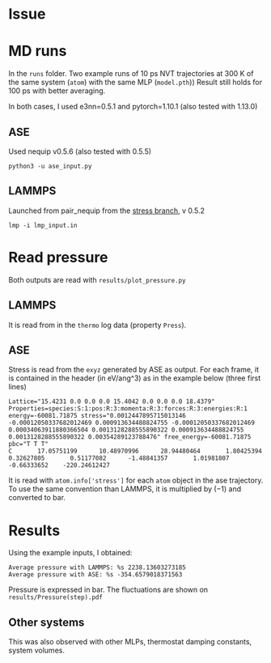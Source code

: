 # Issue

<!-- Add  Link to github issue -->

# MD runs

In the `runs` folder. 
Two example runs of 10 ps NVT trajectories at 300 K of the same system (`atom`) with the same MLP (`model.pth`))
Result still holds for 100 ps with better averaging.

In both cases, I used e3nn=0.5.1 and pytorch=1.10.1 (also tested with 1.13.0)

## ASE

Used nequip v0.5.6 (also tested with 0.5.5)

```
python3 -u ase_input.py
```

## LAMMPS

Launched from pair_nequip from the [stress branch](https://github.com/mir-group/pair_nequip/tree/stress), v 0.5.2
```
lmp -i lmp_input.in
```

# Read pressure

Both outputs are read with `results/plot_pressure.py`

## LAMMPS

It is read from in the `thermo` log data (property `Press`).

## ASE
Stress is read from the `exyz` generated by ASE as output.
For each frame, it is contained in the header (in eV/ang^3) as in the example below (three first lines)
```272
Lattice="15.4231 0.0 0.0 0.0 15.4042 0.0 0.0 0.0 18.4379" Properties=species:S:1:pos:R:3:momenta:R:3:forces:R:3:energies:R:1 energy=-60081.71875 stress="0.0012447895715013146 -0.00012050337682012469 0.000913634488824755 -0.00012050337682012469 0.00034063911880366504 0.0013128288555890322 0.000913634488824755 0.0013128288555890322 0.00354289123788476" free_energy=-60081.71875 pbc="T T T"
C       17.05751199      10.48970996      28.94480464       1.80425394       0.32627805       0.51177082      -1.48841357       1.01981807      -0.66333652    -220.24612427
```

It is read with `atom.info['stress']` for each `atom` object in the ase trajectory.
To use the same convention than LAMMPS, it is multiplied by $(-1)$ and converted to bar.

# Results

Using the example inputs, I obtained:
```
Average pressure with LAMMPS: %s 2238.13603273185
Average pressure with ASE: %s -354.6579018371563
```
Pressure is expressed in bar.
The fluctuations are shown on `results/Pressure(step).pdf`

## Other systems

This was also observed with other MLPs, thermostat damping constants, system volumes.